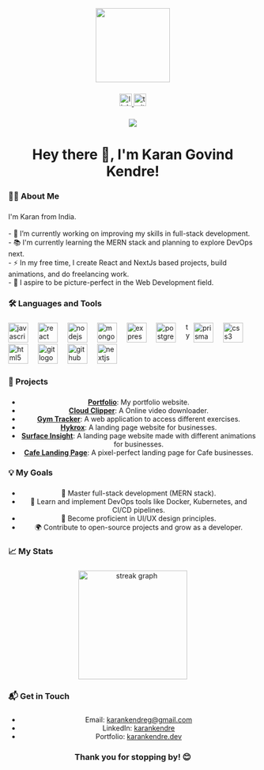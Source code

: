 <div align="center">
  <img height="150" src="[https://camo.githubusercontent.com/62da68eb62b1e5f175f7d1f0191dd89a653d7908feb22d37d4a0ab07365d6791/68747470733a2f2f6d656469612e67697068792e636f6d2f6d656469612f4d3967624264396e6244724f5475314d71782f67697068792e676966](https://i.pinimg.com/736x/60/25/48/602548f4c91737c5d6aa8aae5c6457f9.jpg)"  />
</div>

###

<div align="center">
  <a href="https://www.linkedin.com/in/kendrekaran/">
    <img src="https://img.shields.io/static/v1?message=LinkedIn&logo=linkedin&label=&color=0077B5&logoColor=white&labelColor=&style=for-the-badge" height="25" alt="linkedin logo"  />
  </a>
  <a href="https://twitter.com/kendrekaran_">
  <img src="https://img.shields.io/static/v1?message=Twitter&logo=twitter&label=&color=1DA1F2&logoColor=white&labelColor=&style=for-the-badge" height="25" alt="twitter logo" />
</a>

###

<div align="center">
  <img src="https://visitor-badge.laobi.icu/badge?page_id=karankendre.karankendre&" />
</div>

###

<h1 align="center">Hey there 👋, I'm Karan Govind Kendre!</h1>

###

<h3 align="left">👩‍💻 About Me</h3>

###

<p align="left">
I'm Karan from India.<br><br>
- 🔭 I’m currently working on improving my skills in full-stack development.<br>
- 📚 I'm currently learning the MERN stack and planning to explore DevOps next.<br>
- ⚡ In my free time, I create React and NextJs based projects, build animations, and do freelancing work.<br>
- 🎯 I aspire to be picture-perfect in the Web Development field.<br>
</p>

###

<h3 align="left">🛠 Languages and Tools</h3>

###

<div align="left">
  <img src="https://cdn.jsdelivr.net/gh/devicons/devicon/icons/javascript/javascript-original.svg" height="40" alt="javascript logo" />
  <img width="12" />
  <img src="https://cdn.jsdelivr.net/gh/devicons/devicon/icons/react/react-original.svg" height="40" alt="react logo" />
  <img width="12" />
  <img src="https://cdn.jsdelivr.net/gh/devicons/devicon/icons/nodejs/nodejs-original.svg" height="40" alt="nodejs logo" />
  <img width="12" />
  <img src="https://cdn.jsdelivr.net/gh/devicons/devicon/icons/mongodb/mongodb-original-wordmark.svg" height="40" alt="mongodb logo" />
  <img width="12" />
  <img src="https://cdn.jsdelivr.net/gh/devicons/devicon/icons/express/express-original-wordmark.svg" height="40" alt="express logo" />
  <img width="12" />
  <img src="https://cdn.jsdelivr.net/gh/devicons/devicon/icons/postgresql/postgresql-original-wordmark.svg" height="40" alt="postgresql logo" />
  <img width="12" />
  <img src="https://cdn.jsdelivr.net/gh/devicons/devicon/icons/typescript/typescript-original.svg" height="40" alt="typescript logo" 
  <img width="12" />
  <img src="https://cdn.jsdelivr.net/gh/devicons/devicon/icons/prisma/prisma-original.svg" height="40" alt="prisma logo" />
  <img width="12" />
  <img src="https://cdn.jsdelivr.net/gh/devicons/devicon/icons/css3/css3-original-wordmark.svg" height="40" alt="css3 logo" />
  <img width="12" />
  <img src="https://cdn.jsdelivr.net/gh/devicons/devicon/icons/html5/html5-original-wordmark.svg" height="40" alt="html5 logo" />
  <img width="12" />
  <img src="https://cdn.jsdelivr.net/gh/devicons/devicon/icons/git/git-original.svg" height="40" alt="git logo" />
  <img width="12" />
  <img src="https://cdn.jsdelivr.net/gh/devicons/devicon/icons/github/github-original.svg" height="40" alt="github logo" />
  <img width="12" />
  <img src="https://cdn.jsdelivr.net/gh/devicons/devicon/icons/nextjs/nextjs-original.svg" height="40" alt="nextjs logo" />
</div>

###

<h3 align="left">🌟 Projects</h3>

###

- **[Portfolio](https://www.karank.tech/)**: My portfolio website.
- **[Cloud Clipper](https://cloudclipper.vercel.app)**: A Online video downloader.
- **[Gym Tracker](https://fittrackdemo.vercel.app/)**: A web application to access different exercises.
- **[Hykrox](https://hykrox.vercel.app/)**: A landing page website for businesses.
- **[Surface Insight](https://surface-insight.vercel.app/)**: A landing page website made with different animations for businesses.
- **[Cafe Landing Page](https://coffee-rho-ten.vercel.app/)**: A pixel-perfect landing page for Cafe businesses.

###

<h3 align="left">💡 My Goals</h3>

###

- 🚀 Master full-stack development (MERN stack).  
- 🌱 Learn and implement DevOps tools like Docker, Kubernetes, and CI/CD pipelines.  
- 🎨 Become proficient in UI/UX design principles.  
- 🌍 Contribute to open-source projects and grow as a developer.  

###

<h3 align="left">📈 My Stats</h3>

###

<div align="center">
  <img src="https://streak-stats.demolab.com?user=karankendre&locale=en&mode=daily&theme=dark&hide_border=false&border_radius=5&order=3" height="220" alt="streak graph" />
</div>

###

<h3 align="left">📬 Get in Touch</h3>

###

- Email: [karankendreg@gmail.com](mailto:karankendreg@gmail.com)  
- LinkedIn: [karankendre](https://www.linkedin.com/in/kendrekaran/)  
- Portfolio: [karankendre.dev](https://karank.tech)

###

<div align="center">
  <h3>Thank you for stopping by! 😊</h3>
</div>
